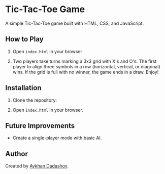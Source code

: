 # Tic-Tac-Toe Game
A simple Tic-Tac-Toe game built with HTML, CSS, and JavaScript.

## How to Play
1. Open `index.html` in your browser

2. Two players take turns marking a 3x3 grid with X's and O's. The first player to align three symbols in a row (horizontal, vertical, or diagonal) wins. If the grid is full with no winner, the game ends in a draw. Enjoy!

## Installation
1. Clone the repository:

2. Open `index.html` in your browser.

## Future Improvements
- Create a single-player mode with basic AI.

## Author
Created by [Aykhan Dadashov](https://github.com/Ayxan1110).
